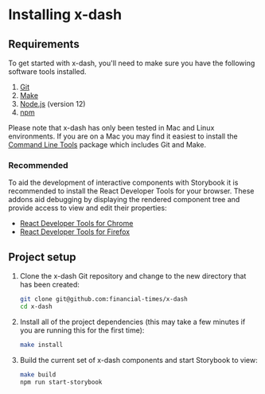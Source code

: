 # Installing x-dash


## Requirements

To get started with x-dash, you'll need to make sure you have the following software tools installed.

1. [Git](https://git-scm.com/)
2. [Make](https://www.gnu.org/software/make/)
3. [Node.js](https://nodejs.org/en/) (version 12)
4. [npm](http://npmjs.com/)

Please note that x-dash has only been tested in Mac and Linux environments. If you are on a Mac you may find it easiest to install the [Command Line Tools](https://developer.apple.com/download/more/) package which includes Git and Make.

### Recommended

To aid the development of interactive components with Storybook it is recommended to install the React Developer Tools for your browser. These addons aid debugging by displaying the rendered component tree and provide access to view and edit their properties:

- [React Developer Tools for Chrome](https://chrome.google.com/webstore/detail/react-developer-tools/fmkadmapgofadopljbjfkapdkoienihi)
- [React Developer Tools for Firefox](https://addons.mozilla.org/en-GB/firefox/addon/react-devtools/)


## Project setup

1. Clone the x-dash Git repository and change to the new directory that has been created:

    ```bash
    git clone git@github.com:financial-times/x-dash
    cd x-dash
    ```

2. Install all of the project dependencies (this may take a few minutes if you are running this for the first time):

    ```bash
    make install
    ```

3. Build the current set of x-dash components and start Storybook to view:

    ```bash
    make build
    npm run start-storybook
    ```
